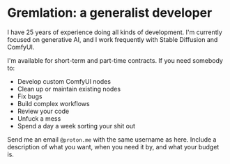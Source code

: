 # Gremlation: a generalist developer

I have 25 years of experience doing all kinds of development. I'm currently focused on generative AI, and I work frequently with Stable Diffusion and ComfyUI.

I'm available for short-term and part-time contracts. If you need somebody to:

- Develop custom ComfyUI nodes
- Clean up or maintain existing nodes
- Fix bugs
- Build complex workflows
- Review your code
- Unfuck a mess
- Spend a day a week sorting your shit out

Send me an email `@proton.me` with the same username as here. Include a description of what you want, when you need it by, and what your budget is.
